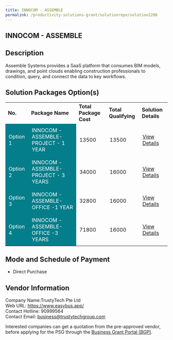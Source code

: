 ```yaml
---
title: INNOCOM - ASSEMBLE
permalink: /productivity-solutions-grant/solutionrepo/solution2288
---
```


## INNOCOM - ASSEMBLE

## Description

Assemble Systems provides a SaaS platform that consumes BIM models, drawings, and point clouds enabling construction professionals to condition, query, and connect the data to key workflows.

## Solution Packages Option(s)

<table>
<tr>
<td><b>No.</b></td>
<td><b>Package Name</b></td>
<td><b>Total Package Cost</b></td>
<td><b>Total Qualifying</b></td>
<td><b>Solution Details</b></td>
</tr>
<tr>
<td style='padding: 10px; background-color: #037E8A; color: #FFFFFF;'>Option 1</td>
<td style='padding: 10px; background-color: #037E8A; color: #FFFFFF;'>INNOCOM - ASSEMBLE-PROJECT - 1 YEAR </td>
<td style='padding: 10px;'>13500</td>
<td style='padding: 10px;'>13500</td>
<td style='padding: 10px;'><a href='https://www.gobusiness.gov.sg/images/psg/INNOCOM_20210023_Desensitised_Annex_3_Part_1.pdf' target='_blank'>View Details</a></td>
</tr>
<tr>
<td style='padding: 10px; background-color: #037E8A; color: #FFFFFF;'>Option 2</td>
<td style='padding: 10px; background-color: #037E8A; color: #FFFFFF;'>INNOCOM - ASSEMBLE-PROJECT - 3 YEARS</td>
<td style='padding: 10px;'>34000</td>
<td style='padding: 10px;'>16000</td>
<td style='padding: 10px;'><a href='https://www.gobusiness.gov.sg/images/psg/INNOCOM_20210023_Desensitised_Annex_3_Part_2.pdf' target='_blank'>View Details</a></td>
</tr>
<tr>
<td style='padding: 10px; background-color: #037E8A; color: #FFFFFF;'>Option 3</td>
<td style='padding: 10px; background-color: #037E8A; color: #FFFFFF;'>INNOCOM - ASSEMBLE-OFFICE -1 YEAR</td>
<td style='padding: 10px;'>32800</td>
<td style='padding: 10px;'>16000</td>
<td style='padding: 10px;'><a href='https://www.gobusiness.gov.sg/images/psg/INNOCOM_20210023_Desensitised_Annex_3_Part_3.pdf' target='_blank'>View Details</a></td>
</tr>
<tr>
<td style='padding: 10px; background-color: #037E8A; color: #FFFFFF;'>Option 4</td>
<td style='padding: 10px; background-color: #037E8A; color: #FFFFFF;'>INNOCOM - ASSEMBLE-OFFICE -3 YEARS</td>
<td style='padding: 10px;'>71800</td>
<td style='padding: 10px;'>16000</td>
<td style='padding: 10px;'><a href='https://www.gobusiness.gov.sg/images/psg/INNOCOM_20210023_Desensitised_Annex_3_Part_4.pdf' target='_blank'>View Details</a></td>
</tr>
</table>

## Mode and Schedule of Payment

 - Direct Purchase

## Vendor Information

 Company Name:TrustyTech Pte Ltd <br>Web URL: https://www.easybus.app/ <br>Contact Hotline: 90999564 <br>Contact Email: business@trustytechgroup.com <br>

Interested companies can get a quotation from the pre-approved vendor, before applying for the PSG through the <a href='https://www.businessgrants.gov.sg/' target='_blank' rel='noopener'>Business Grant Portal (BGP)</a>.

<script src="/jquery/resize-tables.js"></script>
